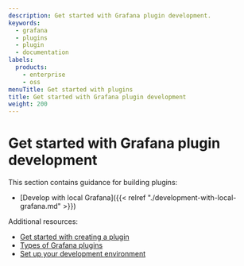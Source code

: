 ```yaml
---
description: Get started with Grafana plugin development.
keywords:
  - grafana
  - plugins
  - plugin
  - documentation
labels:
  products:
    - enterprise
    - oss
menuTitle: Get started with plugins
title: Get started with Grafana plugin development
weight: 200
---
```


# Get started with Grafana plugin development

This section contains guidance for building plugins:

- [Develop with local Grafana]({{< relref "./development-with-local-grafana.md" >}})

Additional resources:

- [Get started with creating a plugin](https://grafana.github.io/plugin-tools/docs/getting-started)
- [Types of Grafana plugins](/docs/grafana/latest/administration/plugin-management/)
- [Set up your development environment](https://grafana.github.io/plugin-tools/docs/docker)
